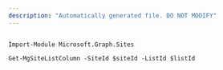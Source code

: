 ```yaml
---
description: "Automatically generated file. DO NOT MODIFY"
---
```


```powershellv2

Import-Module Microsoft.Graph.Sites

Get-MgSiteListColumn -SiteId $siteId -ListId $listId

```